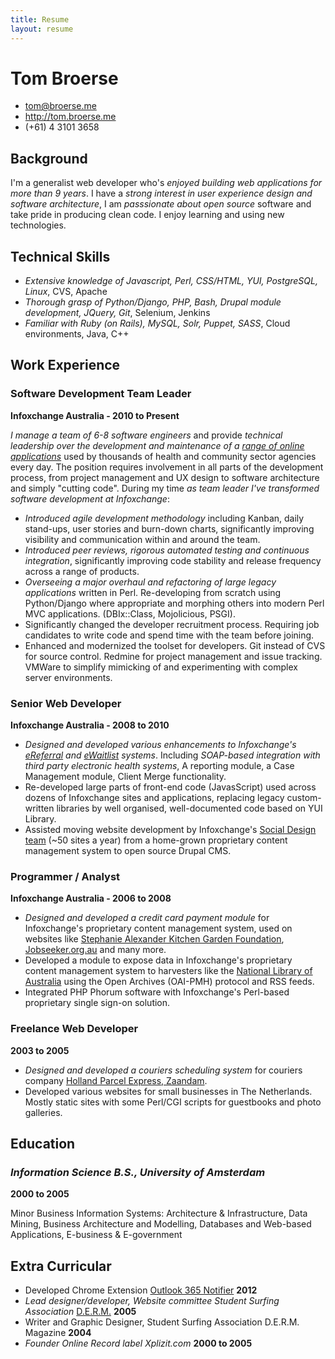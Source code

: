 ```yaml
---
title: Resume
layout: resume
---
```


Tom Broerse
===========

* <tom@broerse.me> 
* <http://tom.broerse.me> 
* (+61) 4 3101 3658


Background
----------

I'm a generalist web developer who's _enjoyed building web applications for more 
than 9 years_. I have a _strong interest in user experience design and software 
architecture_, I am _passsionate about open source_ software and take pride in
producing clean code. I enjoy learning and using new technologies.


Technical Skills
----------------

* _Extensive knowledge of Javascript, Perl, CSS/HTML, YUI, PostgreSQL, Linux_,
  CVS, Apache
* _Thorough grasp of Python/Django, PHP, Bash, Drupal module development, 
   JQuery, Git_, Selenium, Jenkins
* _Familiar with Ruby (on Rails), MySQL, Solr, Puppet, SASS_,
  Cloud environments, Java, C++


Work Experience
----------------

### Software Development Team Leader
__Infoxchange Australia - 2010 to Present__

_I manage a team of 6-8 software engineers_ and provide _technical leadership
over the development and maintenance of a 
[range of online applications](http://www.apppac4nfp.infoxchange.net.au)_ used
by thousands of health and community sector agencies every day. The position
requires involvement in all parts of the development process, from
project management and UX design to software architecture and simply "cutting 
code". During my time _as team leader I've transformed software development at 
Infoxchange_:

* _Introduced agile development methodology_ including Kanban, daily 
  stand-ups, user stories and burn-down charts, significantly improving 
  visibility and communication within and around the team.
* _Introduced peer reviews, rigorous automated testing and continuous 
  integration_, significantly improving code stability and release frequency 
  across a range of products.
* _Overseeing a major overhaul and refactoring of large legacy applications_ 
  written in Perl. Re-developing from scratch using Python/Django where 
  appropriate and morphing others into modern Perl MVC applications.
  (DBIx::Class, Mojolicious, PSGI).
* Significantly changed the developer recruitment process. Requiring job 
  candidates to  write code and spend time with the team before joining.
* Enhanced and modernized the toolset for developers. Git instead of CVS for
  source control. Redmine for project management and issue tracking. VMWare
  to simplify mimicking of and experimenting with complex server environments.


### Senior Web Developer
__Infoxchange Australia - 2008 to 2010__

* _Designed and developed various enhancements to Infoxchange's 
  [eReferral](http://www.s2s.infoxchange.net.au/ereferral)
  and [eWaitlist](http://www.s2s.infoxchange.net.au/ereferral) systems_. 
  Including _SOAP-based integration with third party 
  electronic health systems_, A reporting module, a Case Management module,
  Client Merge functionality.
* Re-developed large parts of front-end code (JavasScript) used across 
  dozens of Infoxchange sites and applications, replacing legacy custom-written 
  libraries by well organised, well-documented code based on YUI Library.
* Assisted moving website development by Infoxchange's
  [Social Design team](http://www.socialdesign.infoxchange.net.au) (~50 
  sites a year) from a home-grown proprietary content management system to
  open source Drupal CMS.


### Programmer / Analyst
__Infoxchange Australia - 2006 to 2008__

* _Designed and developed a credit card payment module_ for Infoxchange's
  proprietary content management system, used on websites like [Stephanie 
  Alexander Kitchen Garden Foundation](http://www.kitchengardenfoundation.org.au),
  [Jobseeker.org.au](http://www.jobseeker.org.au) and many more.
* Developed a module to expose data in Infoxchange's proprietary 
  content management system to harvesters like the [National 
  Library of Australia](http://www.nla.gov.au/) using the Open Archives 
  (OAI-PMH) protocol and RSS feeds.
* Integrated PHP Phorum software with Infoxchange's Perl-based proprietary 
  single sign-on solution.


### Freelance Web Developer
__2003 to 2005__

* _Designed and developed a couriers scheduling system_ for couriers company 
  [Holland Parcel Express, Zaandam](http://www.hpe.nl/).
* Developed various websites for small businesses in The Netherlands. Mostly
  static sites with some Perl/CGI scripts for guestbooks and photo galleries.


Education
---------

### _Information Science B.S., University of Amsterdam_
__2000 to 2005__

Minor Business Information Systems: Architecture & Infrastructure, 
Data Mining, Business Architecture and Modelling, 
Databases and Web-based Applications, E-business & E-government 


Extra Curricular
----------------

* Developed Chrome Extension 
  [Outlook 365 Notifier](https://chrome.google.com/webstore/detail/dhfemhokeipigjjdopkanibcilnbbjpf)
  __2012__
* _Lead designer/developer, Website committee Student Surfing 
  Association_ [D.E.R.M.](http://www.derm.nl) __2005__
* Writer and Graphic Designer, Student Surfing Association D.E.R.M. 
  Magazine __2004__
* _Founder Online Record label Xplizit.com_ 
  __2000 to 2005__